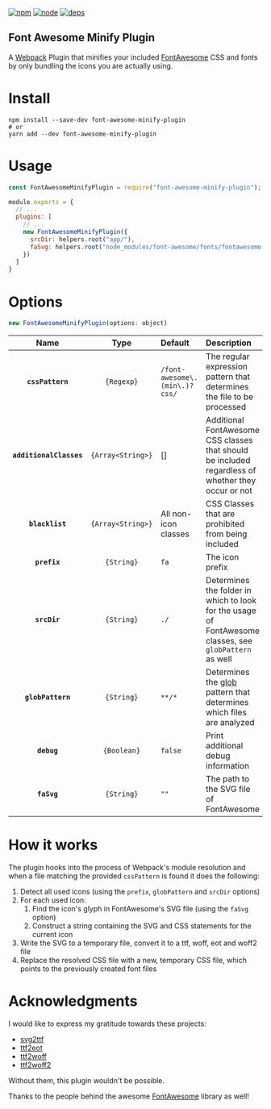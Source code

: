 [![npm][npm]][npm-url]
[![node][node]][node-url]
[![deps][deps]][deps-url]

Font Awesome Minify Plugin
--------------------------
A [Webpack](https://webpack.js.org/) Plugin that minifies your included [FontAwesome](http://fontawesome.io/) CSS and fonts by only bundling the icons you are actually using.

# Install
```
npm install --save-dev font-awesome-minify-plugin
# or
yarn add --dev font-awesome-minify-plugin
```

# Usage
```javascript
const FontAwesomeMinifyPlugin = require("font-awesome-minify-plugin");

module.exports = {
  // ...
  plugins: [
    // ...
    new FontAwesomeMinifyPlugin({
      srcDir: helpers.root("app/"),
      faSvg: helpers.root("node_modules/font-awesome/fonts/fontawesome-webfont.svg")
    })
  ]
}
```

# Options
```js
new FontAwesomeMinifyPlugin(options: object)
```

|Name                   |Type             |Default                      |Description                                                                                                |
|:--------------:       |:---------------:|:----------------------------|:----------------------------------------------------------------------------------------------------------|
|**`cssPattern`**       |`{Regexp}`       |`/font-awesome\.(min\.)?css/`|The regular expression pattern that determines the file to be processed                                    |
|**`additionalClasses`**|`{Array<String>}`|[]                           |Additional FontAwesome CSS classes that should be included regardless of whether they occur or not         |
|**`blacklist`**        |`{Array<String>}`|All non-icon classes         |CSS Classes that are prohibited from being included                                                        |
|**`prefix`**           |`{String}`       |`fa`                         |The icon prefix                                                                                            |
|**`srcDir`**           |`{String}`       |`./`                         |Determines the folder in which to look for the usage of FontAwesome classes, see `globPattern` as well     |
|**`globPattern`**      |`{String}`       |`**/*`                       |Determines the [glob](https://github.com/isaacs/node-glob) pattern that determines which files are analyzed|
|**`debug`**            |`{Boolean}`      |`false`                      |Print additional debug information|
|**`faSvg`**            |`{String}`       |`""`                         |The path to the SVG file of FontAwesome|

# How it works
The plugin hooks into the process of Webpack's module resolution and when a file matching the provided `cssPattern` is found it does the following:

1. Detect all used icons (using the `prefix`, `globPattern` and `srcDir` options)
2. For each used icon:
    1. Find the icon's glyph in FontAwesome's SVG file (using the `faSvg` option)
    2. Construct a string containing the SVG and CSS statements for the current icon
3. Write the SVG to a temporary file, convert it to a ttf, woff, eot and woff2 file
4. Replace the resolved CSS file with a new, temporary CSS file, which points to the previously created font files

# Acknowledgments
I would like to express my gratitude towards these projects:

- [svg2ttf](https://github.com/fontello/svg2ttf)
- [ttf2eot](https://github.com/fontello/ttf2eot)
- [ttf2woff](https://github.com/fontello/ttf2woff)
- [ttf2woff2](https://github.com/nfroidure/ttf2woff2)

Without them, this plugin wouldn't be possible.

Thanks to the people behind the awesome [FontAwesome](http://fontawesome.io/) library as well!

[npm]: https://img.shields.io/npm/v/font-awesome-minify-plugin.svg
[npm-url]: https://npmjs.com/package/font-awesome-minify-plugin

[node]: https://img.shields.io/node/v/font-awesome-minify-plugin.svg
[node-url]: https://nodejs.org

[deps]: https://david-dm.org/dhardtke/font-awesome-minify-plugin.svg
[deps-url]: https://david-dm.org/dhardtke/font-awesome-minify-plugin
